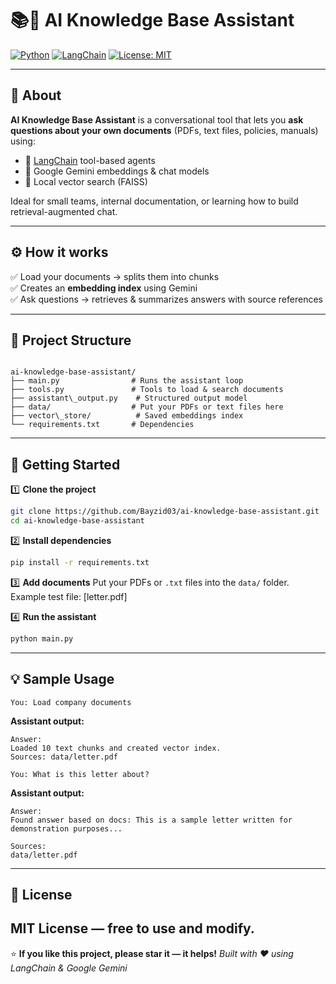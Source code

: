 # 📚🤖 AI Knowledge Base Assistant

[![Python](https://img.shields.io/badge/python-3.8%2B-blue)](https://www.python.org/)
[![LangChain](https://img.shields.io/badge/langchain-powered-orange)](https://github.com/langchain-ai/langchain)
[![License: MIT](https://img.shields.io/badge/License-MIT-green.svg)](LICENSE)

---

## 🧠 About

**AI Knowledge Base Assistant** is a conversational tool that lets you **ask questions about your own documents** (PDFs, text files, policies, manuals) using:
- 🔹 [LangChain](https://github.com/langchain-ai/langchain) tool-based agents
- 🔹 Google Gemini embeddings & chat models
- 🔹 Local vector search (FAISS)

Ideal for small teams, internal documentation, or learning how to build retrieval-augmented chat.

---

## ⚙️ How it works

✅ Load your documents → splits them into chunks  
✅ Creates an **embedding index** using Gemini  
✅ Ask questions → retrieves & summarizes answers with source references

---

## 📂 Project Structure

```

ai-knowledge-base-assistant/
├── main.py                # Runs the assistant loop
├── tools.py               # Tools to load & search documents
├── assistant\_output.py    # Structured output model
├── data/                  # Put your PDFs or text files here
├── vector\_store/          # Saved embeddings index
└── requirements.txt       # Dependencies

````

---

## 🚀 Getting Started

1️⃣ **Clone the project**
```bash
git clone https://github.com/Bayzid03/ai-knowledge-base-assistant.git
cd ai-knowledge-base-assistant
````

2️⃣ **Install dependencies**

```bash
pip install -r requirements.txt
```

3️⃣ **Add documents**
Put your PDFs or `.txt` files into the `data/` folder.
Example test file: [letter.pdf]

4️⃣ **Run the assistant**

```bash
python main.py
```

---

## 💡 Sample Usage

```text
You: Load company documents
```

**Assistant output:**

```
Answer:
Loaded 10 text chunks and created vector index.
Sources: data/letter.pdf
```

```text
You: What is this letter about?
```

**Assistant output:**

```
Answer:
Found answer based on docs: This is a sample letter written for demonstration purposes...

Sources:
data/letter.pdf
```
---

## 📄 License

MIT License — free to use and modify.
---

⭐️ **If you like this project, please star it — it helps!**
*Built with ❤️ using LangChain & Google Gemini*
